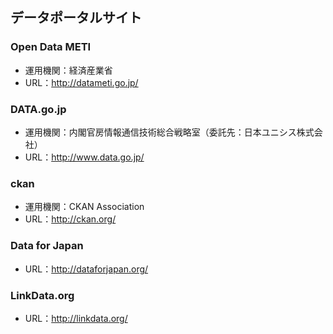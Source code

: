 ## データポータルサイト

### Open Data METI
- 運用機関：経済産業省
- URL：http://datameti.go.jp/

### DATA.go.jp
- 運用機関：内閣官房情報通信技術総合戦略室（委託先：日本ユニシス株式会社）
- URL：http://www.data.go.jp/

### ckan
- 運用機関：CKAN Association
- URL：http://ckan.org/

### Data for Japan
- URL：http://dataforjapan.org/

### LinkData.org
- URL：http://linkdata.org/